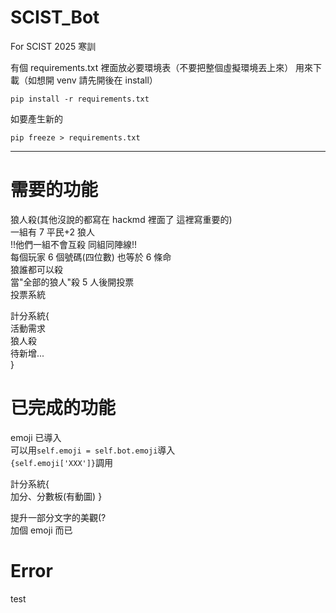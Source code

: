 # SCIST_Bot

For SCIST 2025 寒訓

有個 requirements.txt
裡面放必要環境表（不要把整個虛擬環境丟上來）
用來下載（如想開 venv 請先開後在 install）

```
pip install -r requirements.txt
```

如要產生新的

```
pip freeze > requirements.txt
```

---

# 需要的功能

狼人殺(其他沒說的都寫在 hackmd 裡面了 這裡寫重要的)  
一組有 7 平民+2 狼人  
!!他們一組不會互殺 同組同陣線!!  
每個玩家 6 個號碼(四位數) 也等於 6 條命  
狼誰都可以殺  
當"全部的狼人"殺 5 人後開投票  
投票系統

計分系統{  
活動需求  
狼人殺  
待新增...  
}

# 已完成的功能

emoji 已導入  
可以用`self.emoji = self.bot.emoji`導入  
`{self.emoji['XXX']}`調用

計分系統{  
加分、分數板(有動圖)
}

提升一部分文字的美觀(?  
加個 emoji 而已

# Error

test

